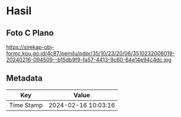 # Hasil

## Foto C Plano

https://sirekap-obj-formc.kpu.go.id/4c87/pemilu/pdpr/35/10/23/20/06/3510232006019-20240216-094509--b15db9f9-fa57-4413-9c60-64e14e94c4dc.jpg


## Metadata

| Key        | Value               |
| ---------- | ------------------- |
| Time Stamp | 2024-02-16 10:03:16 |



